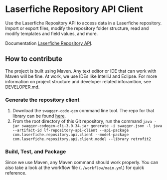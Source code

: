 # Laserfiche Repository API Client

Use the Laserfiche Repository API to access data in a Laserfiche repository. Import or export files, modify the repository folder structure, read and modify templates and field values, and more.

Documentation [Laserfiche Repository API](https://developer.laserfiche.com/libraries.html).

## How to contribute

The project is built using Maven. Any text editor or IDE that can work with Maven will be fine. At work, we use IDEs like IntelliJ and Eclipse. For more information on project structure and developer related inforamtion, see DEVELOPER.md.

### Generate the repository client

1. Download the `swagger-code-gen` command line tool. The repo for that library can be found [here](https://search.maven.org/search?q=a:swagger-codegen-cli).
2. From the root directory of this Git repository, run the command `java -jar swagger-codegen-cli-3.0.34.jar generate -i swagger.json -l java --artifact-id lf-repository-api-client --api-package com.laserfiche.repository.api.client --model-package com.laserfiche.repository.api.client.model --library retrofit2`

### Build, Test, and Package

Since we use Maven, any Maven command should work properly. You can also take a look at the workflow file (`./workflow/main.yml`) for quick reference.